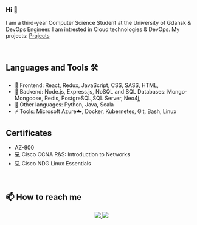 

<h3> Hi  👋 </h3>

I am a third-year Computer Science Student at the University of Gdańsk & DevOps Engineer. 
I am  intrested in  Cloud technologies & DevOps.
My  projects: [Projects](https://github.com/michalbidzinski1?tab=repositories) 

</br>

## Languages and Tools 🛠️
- 💬 Frontend: React, Redux, JavaScript, CSS, SASS, HTML, 
- 🌱 Backend: Node.js, Express.js, NoSQL and SQL Databases: Mongo-Mongoose, Redis, PostgreSQL,SQL Server, Neo4j,   
- 🔭 Other languages: Python, Java, Scala
- ⚡ Tools: Microsoft Azure☁️, Docker, Kubernetes, Git, Bash, Linux

## Certificates
- AZ-900
- 💻 Cisco CCNA R&S: Introduction to Networks
- 💻 Cisco NDG Linux Essentials
</br>

## 📫 How to reach me

<div align="center">
<a href="https://www.linkedin.com/in/michał-bidziński-6b8919236/">
    <img src="https://img.shields.io/badge/LinkedIn-0077B5?style=for-the-badge&logo=linkedin&logoColor=white"/>
<a/>
<a href="mailto:michalbidzinski12@gmail.com">
    <img src="https://img.shields.io/badge/Gmail-D14836?style=for-the-badge&logo=gmail&logoColor=white"/>
<a/>
</div>
<!--
**michalbidzinski1/michalbidzinski1** is a ✨ _special_ ✨ repository because its `README.md` (this file) appears on your GitHub profile.

Here are some ideas to get you started:

- 🔭 I’m currently working on ...
- 🌱 I’m currently learning ...
- 👯 I’m looking to collaborate on ...
- 🤔 I’m looking for help with ...
- 💬 Ask me about ...
- 📫 How to reach me: ...
- 😄 Pronouns: ...
- ⚡ Fun fact: ...
-->
